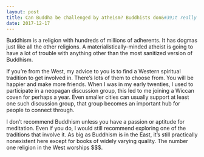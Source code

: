 ```yaml
---
layout: post
title: Can Buddha be challenged by atheism? Buddhists don&#39;t really care if you believe, but I feel like the religion is a little harder to debunk than Christianity, due to polytheism. Am I (an agnostic)?
date: 2017-12-17
---
```


<p>Buddhism is a religion with hundreds of millions of adherents. It has dogmas just like all the other religions. A materialistically-minded atheist is going to have a lot of trouble with anything other than the most sanitized version of Buddhism.</p><p>If you’re from the West, my advice to you is to find a Western spiritual tradition to get involved in. There’s lots of them to choose from. You will be happier and make more friends. When I was in my early twenties, I used to participate in a neopagan discussion group, this led to me joining a Wiccan coven for perhaps a year. Even smaller cities can usually support at least one such discussion group, that group becomes an important hub for people to connect through.</p><p>I don’t recommend Buddhism unless you have a passion or aptitude for meditation. Even if you do, I would still recommend exploring one of the traditions that involve it. As big as Buddhism is in the East, it’s still practically nonexistent here except for books of widely varying quality. The number one religion in the West worships $$$.</p>
